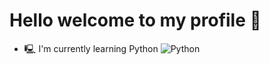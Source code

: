 # **Hello welcome to my profile 👋**

- 🖳 I'm currently learning Python
![Python](https://upload.wikimedia.org/wikipedia/commons/thumb/c/c3/Python-logo-notext.svg/121px-Python-logo-notext.svg.png)
